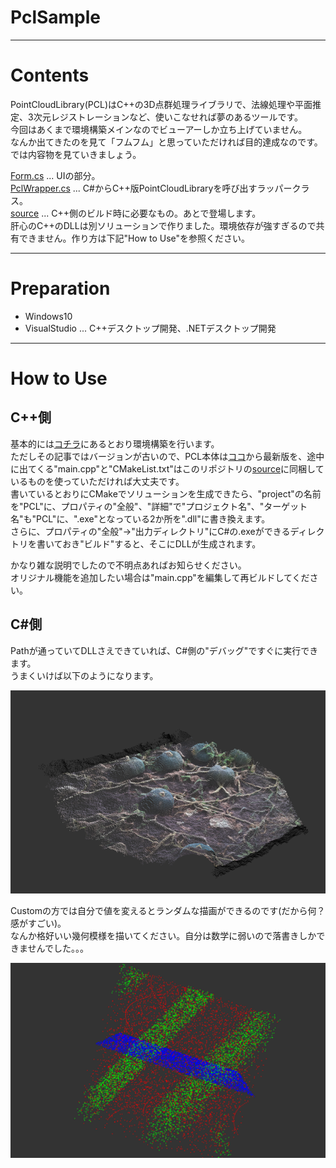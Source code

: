 # PclSample
  
--- 
  
# Contents
  
PointCloudLibrary(PCL)はC++の3D点群処理ライブラリで、法線処理や平面推定、3次元レジストレーションなど、使いこなせれば夢のあるツールです。  
今回はあくまで環境構築メインなのでビューアーしか立ち上げていません。  
なんか出てきたのを見て「フムフム」と思っていただければ目的達成なのです。では内容物を見ていきましょう。  
  
[Form.cs](/Form.cs) ... UIの部分。  
[PclWrapper.cs](/PclWrapper.cs) ... C#からC++版PointCloudLibraryを呼び出すラッパークラス。  
[source](/source) ... C++側のビルド時に必要なもの。あとで登場します。  
肝心のC++のDLLは別ソリューションで作りました。環境依存が強すぎるので共有できません。作り方は下記"How to Use"を参照ください。  
  
---  
  
# Preparation
  
* Windows10  
* VisualStudio ... C++デスクトップ開発、.NETデスクトップ開発  
  
---  
  
# How to Use
  
## C++側
  
基本的には[コチラ](http://tecsingularity.com/pcl/environment/)にあるとおり環境構築を行います。  
ただしその記事ではバージョンが古いので、PCL本体は[ココ](https://github.com/PointCloudLibrary/pcl/releases)から最新版を、途中に出てくる"main.cpp"と"CMakeList.txt"はこのリポジトリの[source](/source)に同梱しているものを使っていただければ大丈夫です。  
書いているとおりにCMakeでソリューションを生成できたら、"project"の名前を"PCL"に、プロパティの"全般"、"詳細"で"プロジェクト名"、"ターゲット名"も"PCL"に、".exe"となっている2か所を".dll"に書き換えます。  
さらに、プロパティの"全般"→"出力ディレクトリ"にC#の.exeができるディレクトリを書いておき"ビルド"すると、そこにDLLが生成されます。  
  
かなり雑な説明でしたので不明点あればお知らせください。  
オリジナル機能を追加したい場合は"main.cpp"を編集して再ビルドしてください。  
  
## C#側
  
Pathが通っていてDLLさえできていれば、C#側の"デバッグ"ですぐに実行できます。  
うまくいけば以下のようになります。  
  
![pcl1.png](/pcl1.png)  
  
Customの方では自分で値を変えるとランダムな描画ができるのです(だから何？感がすごい)。  
なんか格好いい幾何模様を描いてください。自分は数学に弱いので落書きしかできませんでした。。。  
  
![pcl2.png](/pcl2.png)
